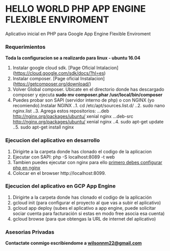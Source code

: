 # HELLO WORLD PHP APP ENGINE FLEXIBLE ENVIROMENT

Aplicativo inicial en PHP para Google App Engine Flexible Enviroment

### Requerimientos

**Toda la configuracion se a realizardo para linux - ubuntu 16.04**

1. Instalar google cloud sdk. [Page Oficial Intalacion] (https://cloud.google.com/sdk/docs/?hl=es)
2. Instalar composer. [Page oficial Instalacion] (https://getcomposer.org/download/)
3. Volver Global composer. Ubicate en el directorio donde has descargado
 composer y ejecuta **sudo mv composer.phar /usr/local/bin/composer**
4. Puedes probar son SAPI (servidor interno de php) o con NGINX (yo recomiendo).Instalar NGINX
..1. cd /etc/apt/sources.list.d/
..2. sudo nano nginx.list
..3. Agrega estos repositorios:
...deb http://nginx.org/packages/ubuntu/ xenial nginx
...deb-src http://nginx.org/packages/ubuntu/ xenial nginx
..4. sudo apt-get update
..5. sudo apt-get install nginx
  
### Ejecucion del aplicativo en desarrollo

1. Dirigirte a la carpeta donde has clonado el codigo de la aplicacion
2. Ejecutar con SAPI:
	php -S localhost:8089 -t web
3. Tambien puedes ejecutar con nginx para ello
 [primero debes configurar php en nginx](https://www.youtube.com/watch?v=v_kqyIwj1FM)
4. Colocar en el browser http://localhost:8099.

### Ejecucion del aplicativo en GCP App Engine
1. Dirigirte a la carpeta donde has clonado el codigo de la aplicación
2. gcloud init (para configurar el proyecto al que vas a subir el aplicativo)
3. gcloud app deploy (subes el aplicativo a app engine, puede solicitar sociar cuenta para facturación si estas en modo free asocia esa cuenta)
4. gcloud browse (para que obtengas la URL de internet del aplicativo)

### Asesorias Privadas

**Contactate conmigo escribiendome a wilsonnm22@gmail.com**

